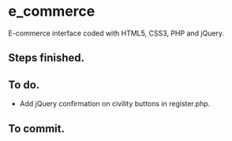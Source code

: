 # e_commerce

E-commerce interface coded with HTML5, CSS3, PHP and jQuery.

## Steps finished.

## To do.

* Add jQuery confirmation on civility buttons in register.php.

## To commit.